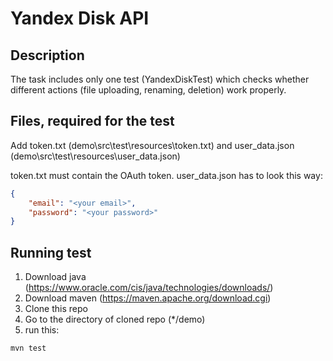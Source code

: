 # Yandex Disk API
## Description
The task includes only one test (YandexDiskTest) which checks whether different actions (file uploading, renaming, deletion) work properly.

## Files, required for the test
Add token.txt (demo\src\test\resources\token.txt) and user_data.json (demo\src\test\resources\user_data.json)

token.txt must contain the OAuth token.
user_data.json has to look this way:
```json
{
    "email": "<your email>",
    "password": "<your password>"
}
```

## Running test
1. Download java (https://www.oracle.com/cis/java/technologies/downloads/)
2. Download maven (https://maven.apache.org/download.cgi)
3. Clone this repo
4. Go to the directory of cloned repo (*/demo)
5. run this:
```bash
mvn test
```
